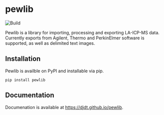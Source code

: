# pewlib

![Build](https://github.com/djdt/pewlib/actions/workflows/build.yml/badge.svg)

Pewlib is a library for importing, processing and exporting LA-ICP-MS data.
Currently exports from Agilent, Thermo and PerkinElmer software is supported, as well as delimited text images.

## Installation

Pewlib is availble on PyPI and installable via pip.

```pip install pewlib```

## Documentation

Documenation is available at <https://djdt.github.io/pewlib>.
